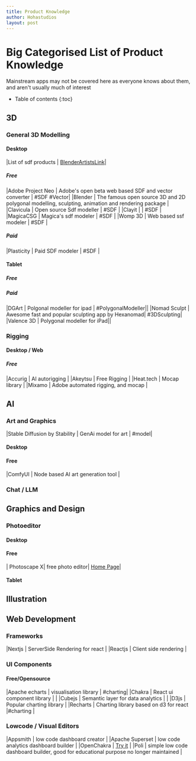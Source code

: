 ```yaml
---
title: Product Knowledge
author: Hohastudios
layout: post
---
```



# Big Categorised List of Product Knowledge
Mainstream apps may not be covered here as everyone knows about them, and aren't usually much of interest

* Table of contents
{:toc}

## 3D

### General 3D Modelling
#### Desktop

|List of sdf products | [BlenderArtistsLink](https://blenderartists.org/t/the-big-magicacsg-and-sdf-modeling-thread/1293075/1)|

##### Free

|Adobe Project Neo | Adobe's open beta web based SDF and vector converter | #SDF #Vector|
|Blender | The famous open source 3D and 2D polygonal modelling, sculpting, animation and rendering package |
|Clavicula | Open source Sdf modeller | #SDF |
|Clayit | | #SDF |
|MagicaCSG | Magica's sdf modeler | #SDF |
|Womp 3D | Web based ssf modeler | #SDF |


##### Paid

|Plasticity | Paid SDF modeler | #SDF |

#### Tablet

##### Free


##### Paid

|DGArt | Polgonal modeller for ipad | #PolygonalModeller||
|Nomad Sculpt | Awesome fast and popular sculpting app by Hexanomad| #3DSculpting|
|Valence 3D | Polygonal modeller for iPad||

### Rigging

#### Desktop / Web
##### Free

|Accurig | AI autorigging |
|Akeytsu | Free Rigging |
|Heat.tech | Mocap library |
|Mixamo | Adobe automated rigging, and mocap |


## AI

### Art and Graphics

|Stable Diffusion by Stability | GenAi model for art | #model|
	
#### Desktop

#### Free

|ComfyUI | Node based AI art generation tool |
    

### Chat / LLM

## Graphics and Design

### Photoeditor

#### Desktop

#### Free

| Photoscape X| free photo editor| [Home Page](http://x.photoscape.org)|

#### Tablet

## Illustration

## Web Development

### Frameworks
    
|Nextjs | ServerSide Rendering for react |
|Reactjs | Client side rendering |

### UI Components

#### Free/Opensource

|Apache echarts | visualisation library | #charting|
|Chakra | React ui component library | |
|Cubejs | Semantic layer for data analytics | |
|D3js | Popular charting library |
|Recharts | Charting library based on d3 for react |#charting |



### Lowcode / Visual Editors

|Appsmith | low code dashboard creator |
|Apache Superset | low code analytics dashboard builder |
|OpenChakra | [Try it](https://v1.openchakra.app/) |
|Poli | simple low code dashboard builder, good for educational purpose no longer maintained |
